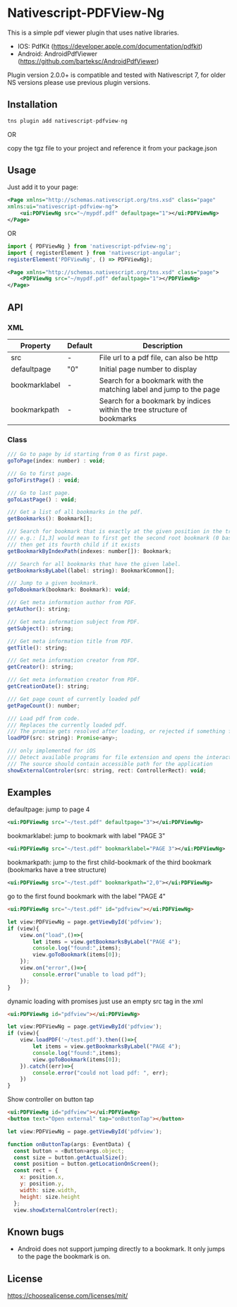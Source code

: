 # Nativescript-PDFView-Ng

This is a simple pdf viewer plugin that uses native libraries.
* IOS: PdfKit (https://developer.apple.com/documentation/pdfkit)
* Android: AndroidPdfViewer (https://github.com/barteksc/AndroidPdfViewer)

Plugin version 2.0.0+ is compatible and tested with Nativescript 7, for older NS versions please use previous plugin versions.
## Installation

```javascript
tns plugin add nativescript-pdfview-ng
```

OR

copy the tgz file to your project and reference it from your package.json

## Usage

Just add it to your page:

```xml
<Page xmlns="http://schemas.nativescript.org/tns.xsd" class="page"
xmlns:ui="nativescript-pdfview-ng">
    <ui:PDFViewNg src="~/mypdf.pdf" defaultpage="1"></ui:PDFViewNg>
</Page>
```

OR

```js
import { PDFViewNg } from 'nativescript-pdfview-ng';
import { registerElement } from 'nativescript-angular';
registerElement('PDFViewNg', () => PDFViewNg);
```

```xml
<Page xmlns="http://schemas.nativescript.org/tns.xsd" class="page">
    <PDFViewNg src="~/mypdf.pdf" defaultpage="1"></PDFViewNg>
</Page>
```

## API
### XML
| Property | Default | Description |
| --- | --- | --- |
| src | - | File url to a pdf file, can also be http |
| defaultpage | "0" | Initial page number to display |
| bookmarklabel | - | Search for a bookmark with the matching label and jump to the page |
| bookmarkpath | - | Search for a bookmark by indices within the tree structure of bookmarks |

### Class
```js
/// Go to page by id starting from 0 as first page.
goToPage(index: number) : void;

/// Go to first page.
goToFirstPage() : void;

/// Go to last page.
goToLastPage() : void;

/// Get a list of all bookmarks in the pdf.
getBookmarks(): Bookmark[];

/// Search for bookmark that is exactly at the given position in the tree structure
/// e.g.: [1,3] would mean to first get the second root bookmark (0 based index) and
/// then get its fourth child if it exists
getBookmarkByIndexPath(indexes: number[]): Bookmark;

/// Search for all bookmarks that have the given label.
getBookmarksByLabel(label: string): BookmarkCommon[];

/// Jump to a given bookmark.
goToBookmark(bookmark: Bookmark): void;

/// Get meta information author from PDF.
getAuthor(): string;

/// Get meta information subject from PDF.
getSubject(): string;

/// Get meta information title from PDF.
getTitle(): string;

/// Get meta information creator from PDF.
getCreator(): string;

/// Get meta information creator from PDF.
getCreationDate(): string;

/// Get page count of currently loaded pdf
getPageCount(): number;

/// Load pdf from code.
/// Replaces the currently loaded pdf.
/// The promise gets resolved after loading, or rejected if something failed.
loadPDF(src: string): Promise<any>;

/// only implemented for iOS
/// Detect available programs for file extension and opens the interaction controller
/// The source should contain accessible path for the application
showExternalControler(src: string, rect: ControllerRect): void;
```

## Examples
defaultpage: jump to page 4
```xml
<ui:PDFViewNg src="~/test.pdf" defaultpage="3"></ui:PDFViewNg>
```

bookmarklabel: jump to bookmark with label "PAGE 3"
```xml
<ui:PDFViewNg src="~/test.pdf" bookmarklabel="PAGE 3"></ui:PDFViewNg>
```

bookmarkpath: jump to the first child-bookmark of the third bookmark (bookmarks have a tree structure)
```xml
<ui:PDFViewNg src="~/test.pdf" bookmarkpath="2,0"></ui:PDFViewNg>
```

go to the first found bookmark with the label "PAGE 4"
```html
<ui:PDFViewNg src="~/test.pdf" id="pdfview"></ui:PDFViewNg>
```
```js
let view:PDFViewNg = page.getViewById('pdfview');
if (view){
    view.on("load",()=>{
        let items = view.getBookmarksByLabel("PAGE 4");
        console.log("found:",items);
        view.goToBookmark(items[0]);
    });
    view.on("error",()=>{
        console.error("unable to load pdf");
    });
}
```

dynamic loading with promises
just use an empty src tag in the xml
```html
<ui:PDFViewNg id="pdfview"></ui:PDFViewNg>
```
```js
let view:PDFViewNg = page.getViewById('pdfview');
if (view){
    view.loadPDF('~/test.pdf').then(()=>{
        let items = view.getBookmarksByLabel("PAGE 4");
        console.log("found:",items);
        view.goToBookmark(items[0]);
    }).catch((err)=>{
        console.error("could not load pdf: ", err);
    })
}
```

Show controller on button tap
```html
<ui:PDFViewNg id="pdfview"></ui:PDFViewNg>
<button text="Open external" tap="onButtonTap"></button>
```
```js
let view:PDFViewNg = page.getViewById('pdfview');

function onButtonTap(args: EventData) {
  const button = <Button>args.object;
  const size = button.getActualSize();
  const position = button.getLocationOnScreen();
  const rect = {
    x: position.x,
    y: position.y,
    width: size.width,
    height: size.height
  };
  view.showExternalControler(rect);
```

## Known bugs
* Android does not support jumping directly to a bookmark. It only jumps to the page the bookmark is on.

## License
https://choosealicense.com/licenses/mit/
